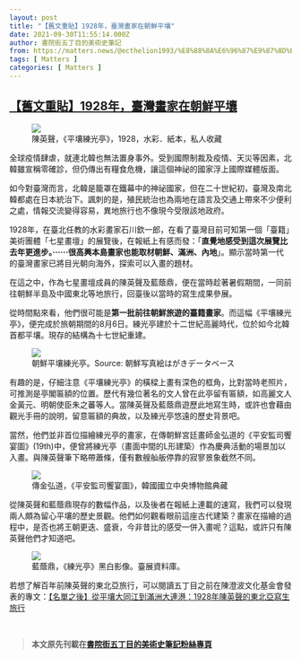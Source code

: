 ```yaml
---
layout: post
title: "【舊文重貼】1928年，臺灣畫家在朝鮮平壤"
date: 2021-09-30T11:55:14.000Z
author: 書院街五丁目的美術史筆記
from: https://matters.news/@ecthelion1993/%E8%88%8A%E6%96%87%E9%87%8D%E8%B2%BC-1928%E5%B9%B4-%E8%87%BA%E7%81%A3%E7%95%AB%E5%AE%B6%E5%9C%A8%E6%9C%9D%E9%AE%AE%E5%B9%B3%E5%A3%A4-bafyreiemyd6ystw5ok2cbdfgezgfq2wdlxyhkq4nwliasdzss6tczflk3u
tags: [ Matters ]
categories: [ Matters ]
---
```

<!--1633002914000-->
[【舊文重貼】1928年，臺灣畫家在朝鮮平壤](https://matters.news/@ecthelion1993/%E8%88%8A%E6%96%87%E9%87%8D%E8%B2%BC-1928%E5%B9%B4-%E8%87%BA%E7%81%A3%E7%95%AB%E5%AE%B6%E5%9C%A8%E6%9C%9D%E9%AE%AE%E5%B9%B3%E5%A3%A4-bafyreiemyd6ystw5ok2cbdfgezgfq2wdlxyhkq4nwliasdzss6tczflk3u)
------

<div>
<figure class="image"><img src="https://assets.matters.news/embed/514187e9-f68d-4d58-95d4-4c6ac7870c88.jpeg" data-asset-id="514187e9-f68d-4d58-95d4-4c6ac7870c88" referrerpolicy="no-referrer"><figcaption><span>陳英聲，《平壤練光亭》，1928，水彩．紙本，私人收藏</span></figcaption></figure><p>全球疫情肆虐，就連北韓也無法置身事外。受到國際制裁及疫情、天災等因素，北韓雖宣稱零確診，但仍傳出有糧食危機，讓這個神祕的國家浮上國際媒體版面。</p><p>如今對臺灣而言，北韓是籠罩在鐵幕中的神祕國家，但在二十世紀初，臺灣及南北韓都處在日本統治下。諷刺的是，殖民統治也為兩地在語言及交通上帶來不少便利之處，情報交流變得容易，異地旅行也不像現今受限該地政府。</p><p>1928年，在臺北任教的水彩畫家石川欽一郎，在看了臺灣目前可知第一個「臺籍」美術團體「七星畫壇」的展覽後，在報紙上有感而發：「<strong>直覺地感受到這次展覽比去年更進步。·····‧很高興本島畫家也能取材朝鮮、滿洲、內地</strong>」。顯示當時第一代的臺灣畫家已將目光朝向海外，探索可以入畫的題材。</p><p>在這之中，作為七星畫壇成員的陳英聲及藍蔭鼎，便在當時趁著暑假期間，一同前往朝鮮半島及中國東北等地旅行，回臺後以當時的寫生成果參展。</p><p>從時間點來看，他們很可能是<strong>第一批前往朝鮮旅遊的臺籍畫家</strong>。而這幅《平壤練光亭》，便完成於旅朝期間的8月6日。練光亭建於十二世紀高麗時代，位於如今北韓首都平壤。現存的結構為十七世紀重建。</p><figure class="image"><img src="https://assets.matters.news/embed/2b8044ef-92fe-493a-abde-151a1be96f0b.jpeg" data-asset-id="2b8044ef-92fe-493a-abde-151a1be96f0b" referrerpolicy="no-referrer"><figcaption><span>朝鮮平壤練光亭。Source: 朝鮮写真絵はがきデータベース</span></figcaption></figure><p>有趣的是，仔細注意《平壤練光亭》的橫樑上畫有深色的框角，比對當時老照片，可推測是亭閣匾額的位置。歷代有幾位著名的文人曾在此亭留有匾額，如高麗文人金黃元、明朝使臣朱之蕃等人。當陳英聲及藍蔭鼎遊歷此地寫生時，或許也會藉由觀光手冊的說明，留意匾額的典故，以及練光亭悠遠的歷史背景吧。</p><p>當然，他們並非首位描繪練光亭的畫家，在傳朝鮮宮廷畫師金弘道的《平安監司饗宴圖》(19th)中，便曾將練光亭（畫面中間的L形建築）作為慶典活動的場景加以入畫。與陳英聲筆下略帶蕭條，僅有數艘舢舨停靠的寂寥景象截然不同。</p><figure class="image"><img src="https://assets.matters.news/embed/95b1375a-bde9-4f1d-87d4-f4df7724b5af.png" data-asset-id="95b1375a-bde9-4f1d-87d4-f4df7724b5af" referrerpolicy="no-referrer"><figcaption><span>傳金弘道，《平安監司饗宴圖》，韓國國立中央博物館典藏</span></figcaption></figure><p>從陳英聲和藍蔭鼎現存的數幅作品，以及後者在報紙上連載的速寫，我們可以發現兩人頗為留心平壤的歷史景觀。他們如何觀看眼前這座古代建築？畫家在描繪的過程中，是否也將王朝更迭、盛衰，今非昔比的感受一併入畫呢？這點，或許只有陳英聲他們才知道吧。</p><figure class="image"><img src="https://assets.matters.news/embed/a09505a9-8249-4fa3-bb83-156dac309985.jpeg" data-asset-id="a09505a9-8249-4fa3-bb83-156dac309985" referrerpolicy="no-referrer"><figcaption><span>藍蔭鼎，《練光亭》黑白影像。臺展資料庫。</span></figcaption></figure><p>若想了解百年前陳英聲的東北亞旅行，可以閱讀五丁目之前在陳澄波文化基金會發表的專文：<a href="https://taifuten.com/story/%E3%80%90%E5%90%8D%E5%96%AE%E4%B9%8B%E5%BE%8C%E3%80%91%E5%BE%9E%E5%B9%B3%E5%A3%A4%E5%A4%A7%E5%90%8C%E6%B1%9F%E5%88%B0%E6%BB%BF%E6%B4%B2%E5%A4%A7%E9%80%A3%E6%B8%AF%EF%BC%9A1928%E5%B9%B4%E9%99%B3/?fbclid=IwAR2PNz9KEIe9t6UsCviUWIDFiSMtZlxFJlzOR2n0JPnbAc_8g8ODTvlzxwQ" target="_blank">【名單之後】從平壤大同江到滿洲大連港：1928年陳英聲的東北亞寫生旅行</a></p><p><br></p><blockquote><strong> </strong></blockquote><blockquote><strong>本文原先刊載在</strong><a href="https://www.facebook.com/ecthelion1993/photos/309263757595197" target="_blank"><strong>書院街五丁目的美術史筆記粉絲專頁</strong></a></blockquote>
</div>
